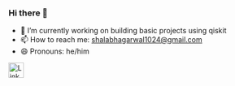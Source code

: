 ### Hi there 👋


- 🔭 I’m currently working on building basic projects using qiskit
- 📫 How to reach me: shalabhagarwal1024@gmail.com
- 😄 Pronouns: he/him

<a href="https://www.linkedin.com/in/shalabh-agarwal-79a326171/" target="blank">
  <img                                                                             src="https://upload.wikimedia.org/wikipedia/commons/c/ca/LinkedIn_logo_initials.png" alt="LinkedIn" height="30" width="30" />
</a>

<!--
**the-sinner/the-sinner** is a ✨ _special_ ✨ repository because its `README.md` (this file) appears on your GitHub profile.

Here are some ideas to get you started:

- 🤔 I’m looking for help with 
- ⚡ Fun fact: ...
- 💬 Ask me about ...
-->
